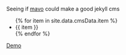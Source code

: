 Seeing if [mavo](https://mavo.io/) could make a good jekyll cms
<ul mv-list>
{% for item in site.data.cmsData.item %}
<li property="item" mv-list-item>{{ item }}</li>
{% endfor %}
</ul>

[Demo](https://peter-sharp.github.io/mavo-as-jekyll-cms/)
